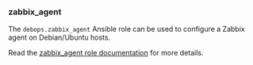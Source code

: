 ### zabbix_agent

The `debops.zabbix_agent` Ansible role can be used to configure a Zabbix
agent on Debian/Ubuntu hosts.

Read the [zabbix_agent role documentation](https://docs.debops.org/en/HEAD/ansible/roles/zabbix_agent/) for more details.
